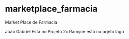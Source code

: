 # marketplace_farmacia
Market Place de Farmacia

João Gabriel Está no Projeto 2x
Ramyne está no prjeto
Iago
